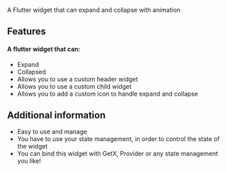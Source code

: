 A Flutter widget that can expand and collapse with animation

## Features

#### A flutter widget that can:

* Expand
* Collapsed
* Allows you to use a custom header widget
* Allows you to use a custom child widget
* Allows you to add a custom icon to handle expand and collapse

## Additional information

* Easy to use and manage
* You have to use your state management, in order to control the state of the widget
* You can bind this widget with GetX, Provider or any state management you like!
